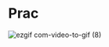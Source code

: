 # Prac
![ezgif com-video-to-gif (8)](https://user-images.githubusercontent.com/98885221/219939702-fc5fe0af-5318-4de3-ae91-49292467e1e9.gif)
